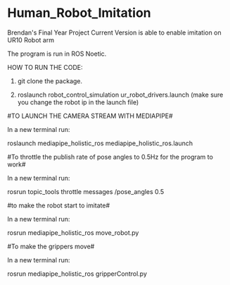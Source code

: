 # Human_Robot_Imitation
Brendan's Final Year Project
Current Version is able to enable imitation on UR10 Robot arm

The program is run in ROS Noetic.

HOW TO RUN THE CODE:

1. git clone the package.

2. roslaunch robot_control_simulation ur_robot_drivers.launch (make sure you change the robot ip in the launch file)

#TO LAUNCH THE CAMERA STREAM WITH MEDIAPIPE#

In a new terminal run:

roslaunch mediapipe_holistic_ros mediapipe_holistic_ros.launch

#To throttle the publish rate of pose angles to 0.5Hz for the program to work#

In a new terminal run:

rosrun topic_tools throttle messages /pose_angles 0.5

#to make the robot start to imitate#

In a new terminal run:

rosrun mediapipe_holistic_ros move_robot.py

#To make the grippers move#

In a new terminal run:

rosrun mediapipe_holistic_ros gripperControl.py
